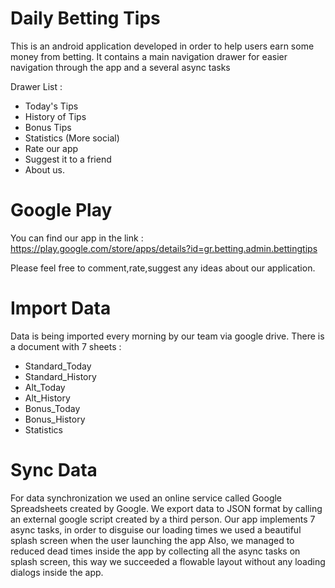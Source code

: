 # Daily Betting Tips

This is an android application developed in order to help users earn some money from betting.
It contains a main navigation drawer for easier navigation through the app and a several async tasks

Drawer List : 
- Today's Tips
- History of Tips
- Bonus Tips
- Statistics
(More social)
- Rate our app
- Suggest it to a friend
- About us.

# Google Play 
You can find our app in the link : https://play.google.com/store/apps/details?id=gr.betting.admin.bettingtips

Please feel free to comment,rate,suggest any ideas about our application.

# Import Data
Data is being imported every morning by our team via google drive. There is a document with 7 sheets :
- Standard_Today
- Standard_History
- Alt_Today
- Alt_History
- Bonus_Today
- Bonus_History
- Statistics


# Sync Data
For data synchronization we used an online service called Google Spreadsheets created by Google.
We export data to JSON format by calling an external google script created by a third person.
Our app implements 7 async tasks, in order to disguise our loading times we used a beautiful splash screen when the user launching the app
Also, we managed to reduced dead times inside the app by collecting all the async tasks on splash screen, this way we succeeded a flowable layout without any loading dialogs inside the app.




